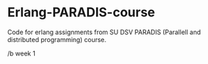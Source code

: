 # Erlang-PARADIS-course   
Code for erlang assignments from SU DSV PARADIS (Parallell and distributed programming) course.


/b week 1
